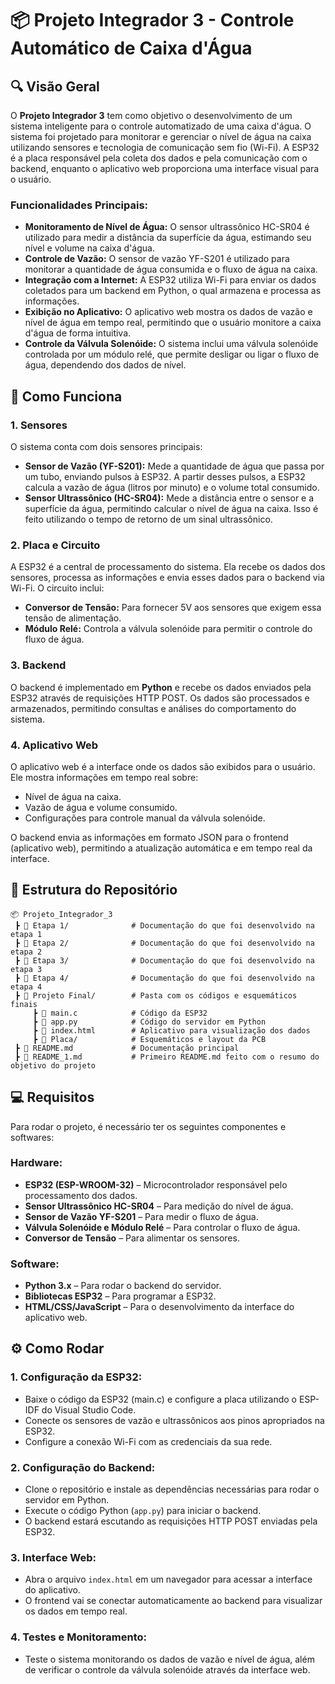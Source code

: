 # 📦 Projeto Integrador 3 - Controle Automático de Caixa d'Água

## 🔍 Visão Geral

O **Projeto Integrador 3** tem como objetivo o desenvolvimento de um sistema inteligente para o controle automatizado de uma caixa d'água. O sistema foi projetado para monitorar e gerenciar o nível de água na caixa utilizando sensores e tecnologia de comunicação sem fio (Wi-Fi). A ESP32 é a placa responsável pela coleta dos dados e pela comunicação com o backend, enquanto o aplicativo web proporciona uma interface visual para o usuário.

### Funcionalidades Principais:
- **Monitoramento de Nível de Água:** O sensor ultrassônico HC-SR04 é utilizado para medir a distância da superfície da água, estimando seu nível e volume na caixa d'água.
- **Controle de Vazão:** O sensor de vazão YF-S201 é utilizado para monitorar a quantidade de água consumida e o fluxo de água na caixa.
- **Integração com a Internet:** A ESP32 utiliza Wi-Fi para enviar os dados coletados para um backend em Python, o qual armazena e processa as informações.
- **Exibição no Aplicativo:** O aplicativo web mostra os dados de vazão e nível de água em tempo real, permitindo que o usuário monitore a caixa d'água de forma intuitiva.
- **Controle da Válvula Solenóide:** O sistema inclui uma válvula solenóide controlada por um módulo relé, que permite desligar ou ligar o fluxo de água, dependendo dos dados de nível.

## 🚀 Como Funciona

### 1. **Sensores**
   O sistema conta com dois sensores principais:
   - **Sensor de Vazão (YF-S201):** Mede a quantidade de água que passa por um tubo, enviando pulsos à ESP32. A partir desses pulsos, a ESP32 calcula a vazão de água (litros por minuto) e o volume total consumido.
   - **Sensor Ultrassônico (HC-SR04):** Mede a distância entre o sensor e a superfície da água, permitindo calcular o nível de água na caixa. Isso é feito utilizando o tempo de retorno de um sinal ultrassônico.

### 2. **Placa e Circuito**
   A ESP32 é a central de processamento do sistema. Ela recebe os dados dos sensores, processa as informações e envia esses dados para o backend via Wi-Fi. O circuito inclui:
   - **Conversor de Tensão:** Para fornecer 5V aos sensores que exigem essa tensão de alimentação.
   - **Módulo Relé:** Controla a válvula solenóide para permitir o controle do fluxo de água.

### 3. **Backend**
   O backend é implementado em **Python** e recebe os dados enviados pela ESP32 através de requisições HTTP POST. Os dados são processados e armazenados, permitindo consultas e análises do comportamento do sistema.

### 4. **Aplicativo Web**
   O aplicativo web é a interface onde os dados são exibidos para o usuário. Ele mostra informações em tempo real sobre:
   - Nível de água na caixa.
   - Vazão de água e volume consumido.
   - Configurações para controle manual da válvula solenóide.
   
   O backend envia as informações em formato JSON para o frontend (aplicativo web), permitindo a atualização automática e em tempo real da interface.

## 📂 Estrutura do Repositório

```
📦 Projeto_Integrador_3  
 ┣ 📂 Etapa 1/              # Documentação do que foi desenvolvido na etapa 1  
 ┣ 📂 Etapa 2/              # Documentação do que foi desenvolvido na etapa 2  
 ┣ 📂 Etapa 3/              # Documentação do que foi desenvolvido na etapa 3  
 ┣ 📂 Etapa 4/              # Documentação do que foi desenvolvido na etapa 4  
 ┣ 📂 Projeto Final/        # Pasta com os códigos e esquemáticos finais  
     ┣ 📄 main.c            # Código da ESP32  
     ┣ 📄 app.py            # Código do servidor em Python  
     ┣ 📄 index.html        # Aplicativo para visualização dos dados  
     ┣ 📂 Placa/            # Esquemáticos e layout da PCB  
 ┣ 📜 README.md             # Documentação principal  
 ┣ 📜 README_1.md           # Primeiro README.md feito com o resumo do objetivo do projeto  
```

## 💻 Requisitos

Para rodar o projeto, é necessário ter os seguintes componentes e softwares:

### Hardware:
- **ESP32 (ESP-WROOM-32)** – Microcontrolador responsável pelo processamento dos dados.
- **Sensor Ultrassônico HC-SR04** – Para medição do nível de água.
- **Sensor de Vazão YF-S201** – Para medir o fluxo de água.
- **Válvula Solenóide e Módulo Relé** – Para controlar o fluxo de água.
- **Conversor de Tensão** – Para alimentar os sensores.

### Software:
- **Python 3.x** – Para rodar o backend do servidor.
- **Bibliotecas ESP32** – Para programar a ESP32.
- **HTML/CSS/JavaScript** – Para o desenvolvimento da interface do aplicativo web.

## ⚙️ Como Rodar

### 1. **Configuração da ESP32:**
   - Baixe o código da ESP32 (main.c) e configure a placa utilizando o ESP-IDF do Visual Studio Code.
   - Conecte os sensores de vazão e ultrassônicos aos pinos apropriados na ESP32.
   - Configure a conexão Wi-Fi com as credenciais da sua rede.

### 2. **Configuração do Backend:**
   - Clone o repositório e instale as dependências necessárias para rodar o servidor em Python.
   - Execute o código Python (`app.py`) para iniciar o backend.
   - O backend estará escutando as requisições HTTP POST enviadas pela ESP32.

### 3. **Interface Web:**
   - Abra o arquivo `index.html` em um navegador para acessar a interface do aplicativo.
   - O frontend vai se conectar automaticamente ao backend para visualizar os dados em tempo real.

### 4. **Testes e Monitoramento:**
   - Teste o sistema monitorando os dados de vazão e nível de água, além de verificar o controle da válvula solenóide através da interface web.



